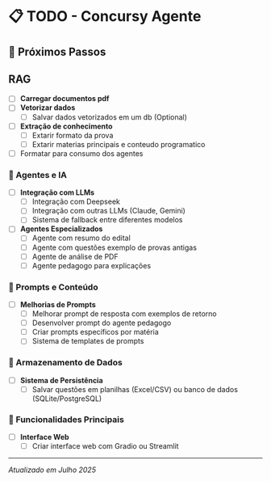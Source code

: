 # 📋 TODO - Concursy Agente

## 🚀 Próximos Passos
## RAG 
- [ ] **Carregar documentos pdf**
- [ ] **Vetorizar dados**
  - [ ] Salvar dados vetorizados em um db (Optional)
- [ ] **Extração de conhecimento**
  - [ ] Extarir formato da prova
  - [ ] Extarir materias principais e conteudo programatico
- [ ] Formatar para consumo dos agentes
### 🤖 Agentes e IA
- [ ] **Integração com LLMs**
  - [ ] Integração com Deepseek
  - [ ] Integração com outras LLMs (Claude, Gemini)
  - [ ] Sistema de fallback entre diferentes modelos

- [ ] **Agentes Especializados**
  - [ ] Agente com resumo do edital
  - [ ] Agente com questões exemplo de provas antigas
  - [ ] Agente de análise de PDF
  - [ ] Agente pedagogo para explicações

### 📝 Prompts e Conteúdo
- [ ] **Melhorias de Prompts**
  - [ ] Melhorar prompt de resposta com exemplos de retorno
  - [ ] Desenvolver prompt do agente pedagogo
  - [ ] Criar prompts específicos por matéria
  - [ ] Sistema de templates de prompts

### 💾 Armazenamento de Dados
- [ ] **Sistema de Persistência**
  - [ ] Salvar questões em planilhas (Excel/CSV) ou banco de dados (SQLite/PostgreSQL)

### 🎯 Funcionalidades Principais
- [ ] **Interface Web**
  - [ ] Criar interface web com Gradio ou Streamlit

---

*Atualizado em Julho 2025*